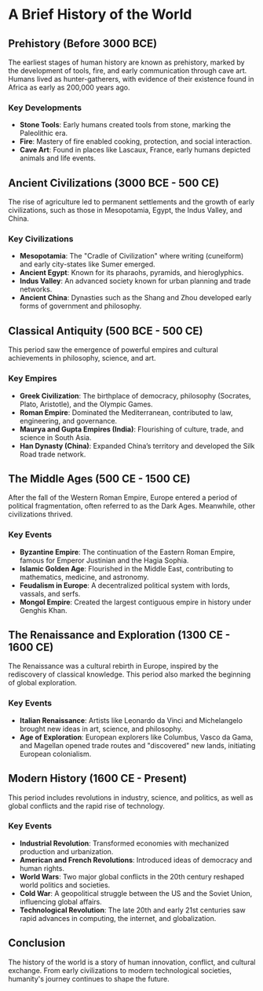 # A Brief History of the World

## Prehistory (Before 3000 BCE)

The earliest stages of human history are known as prehistory, marked by the development of tools, fire, and early communication through cave art. Humans lived as hunter-gatherers, with evidence of their existence found in Africa as early as 200,000 years ago.

### Key Developments

- **Stone Tools**: Early humans created tools from stone, marking the Paleolithic era.
- **Fire**: Mastery of fire enabled cooking, protection, and social interaction.
- **Cave Art**: Found in places like Lascaux, France, early humans depicted animals and life events.

## Ancient Civilizations (3000 BCE - 500 CE)

The rise of agriculture led to permanent settlements and the growth of early civilizations, such as those in Mesopotamia, Egypt, the Indus Valley, and China.

### Key Civilizations

- **Mesopotamia**: The "Cradle of Civilization" where writing (cuneiform) and early city-states like Sumer emerged.
- **Ancient Egypt**: Known for its pharaohs, pyramids, and hieroglyphics.
- **Indus Valley**: An advanced society known for urban planning and trade networks.
- **Ancient China**: Dynasties such as the Shang and Zhou developed early forms of government and philosophy.

## Classical Antiquity (500 BCE - 500 CE)

This period saw the emergence of powerful empires and cultural achievements in philosophy, science, and art.

### Key Empires

- **Greek Civilization**: The birthplace of democracy, philosophy (Socrates, Plato, Aristotle), and the Olympic Games.
- **Roman Empire**: Dominated the Mediterranean, contributed to law, engineering, and governance.
- **Maurya and Gupta Empires (India)**: Flourishing of culture, trade, and science in South Asia.
- **Han Dynasty (China)**: Expanded China’s territory and developed the Silk Road trade network.

## The Middle Ages (500 CE - 1500 CE)

After the fall of the Western Roman Empire, Europe entered a period of political fragmentation, often referred to as the Dark Ages. Meanwhile, other civilizations thrived.

### Key Events

- **Byzantine Empire**: The continuation of the Eastern Roman Empire, famous for Emperor Justinian and the Hagia Sophia.
- **Islamic Golden Age**: Flourished in the Middle East, contributing to mathematics, medicine, and astronomy.
- **Feudalism in Europe**: A decentralized political system with lords, vassals, and serfs.
- **Mongol Empire**: Created the largest contiguous empire in history under Genghis Khan.

## The Renaissance and Exploration (1300 CE - 1600 CE)

The Renaissance was a cultural rebirth in Europe, inspired by the rediscovery of classical knowledge. This period also marked the beginning of global exploration.

### Key Events

- **Italian Renaissance**: Artists like Leonardo da Vinci and Michelangelo brought new ideas in art, science, and philosophy.
- **Age of Exploration**: European explorers like Columbus, Vasco da Gama, and Magellan opened trade routes and "discovered" new lands, initiating European colonialism.

## Modern History (1600 CE - Present)

This period includes revolutions in industry, science, and politics, as well as global conflicts and the rapid rise of technology.

### Key Events

- **Industrial Revolution**: Transformed economies with mechanized production and urbanization.
- **American and French Revolutions**: Introduced ideas of democracy and human rights.
- **World Wars**: Two major global conflicts in the 20th century reshaped world politics and societies.
- **Cold War**: A geopolitical struggle between the US and the Soviet Union, influencing global affairs.
- **Technological Revolution**: The late 20th and early 21st centuries saw rapid advances in computing, the internet, and globalization.

## Conclusion

The history of the world is a story of human innovation, conflict, and cultural exchange. From early civilizations to modern technological societies, humanity's journey continues to shape the future.
